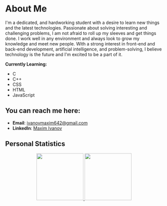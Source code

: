 # About Me

I'm a dedicated, and hardworking student with a desire to learn new things and the latest technologies. Passionate about solving interesting and challenging problems, I am not afraid to roll up my sleeves and get things done. I work well in any environment and always look to grow my knowledge and meet new people. With a strong interest in front-end and back-end development, artificial intelligence, and problem-solving, I believe technology is the future and I'm excited to be a part of it.

**Currently Learning:**
  - C
  - C++
  - CSS
  - HTML
  - JavaScript

## You can reach me here:

- **Email**: [ivanovmaxim642@gmail.com](mailto:ivanovmaxim642@gmail.com)
- **LinkedIn**: [Maxim Ivanov](https://www.linkedin.com/in/maxim-ivanov-129689238/)

## Personal Statistics

<div align="center">
  <a href="https://github.com/maximi06">
    <img height="150" src="https://github-readme-stats.vercel.app/api?username=maximi06&show_icons=true&theme=tokyonight" />
  </a>
  <a href="https://github.com/maximi06">
    <img height="150" src="https://github-readme-stats.vercel.app/api/top-langs/?username=maximi06&layout=compact&theme=tokyonight" />
  </a>
</div>
